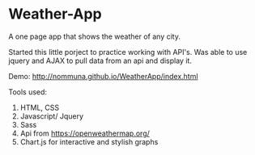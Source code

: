 # Weather-App
A one page app that shows the weather of any city. 

Started this little porject to practice working with API's. Was able to use jquery and AJAX to pull data from an api and display it.

Demo: http://nommuna.github.io/WeatherApp/index.html

Tools used:

1. HTML, CSS
2. Javascript/ Jquery
3. Sass
4. Api from https://openweathermap.org/
5. Chart.js for interactive and stylish graphs

